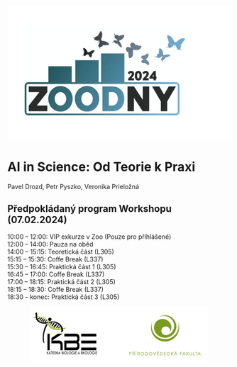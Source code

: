 <p align="center">
 <img src="zoodny_logo.png" alt="drawing" width="600"/>
</p>


# AI in Science: Od Teorie k Praxi 
Pavel Drozd, Petr Pyszko, Veronika Prieložná
## Předpokládaný program Workshopu (07.02.2024)
10:00 – 12:00: VIP exkurze v Zoo (Pouze pro přihlášené) \
12:00 – 14:00: Pauza na oběd \
14:00 – 15:15: Teoretická část (L305)\
15:15 – 15:30: Coffe Break (L337)\
15:30 – 16:45: Praktická část 1 (L305)\
16:45 – 17:00: Coffe Break (L337)\
17:00 – 18:15: Praktická část 2 (L305)\
18:15 – 18:30: Coffe Break (L337)\
18:30 – konec: Praktická část 3 (L305)

<p align="center">
<img src="loga.png" alt="drawing" width="400"/> 
</p>


